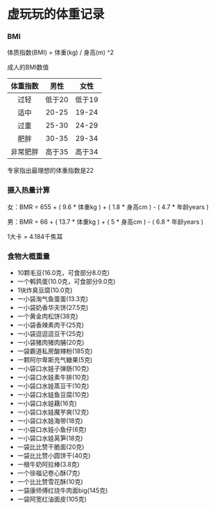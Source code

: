 # 虚玩玩的体重记录

### BMI

体质指数(BMI) = 体重(kg) / 身高(m) ^2

成人的BMI数值

| 体重指数 | 男性 | 女性 |
| :-: | :-: | :-: |
| 过轻 | 低于20 | 低于19 |　
| 适中 | 20-25 | 19-24 |
| 过重 | 25-30 | 24-29 |
| 肥胖 | 30-35 | 29-34 |
| 非常肥胖 | 高于35 | 高于34 |

专家指出最理想的体重指数是22

### 摄入热量计算

女：BMR = 655 + ( 9.6 * 体重kg ) + ( 1.8 * 身高cm ) - ( 4.7 * 年龄years )

男：BMR = 66 + ( 13.7 * 体重kg ) + ( 5 * 身高cm ) - ( 6.8 * 年龄years )

1大卡 = 4.184千焦耳

### 食物大概重量

  - 10颗毛豆(16.0克，可食部分8.0克)
  - 一个鹌鹑蛋(10.0克，可食部分9.0克)
  - 1块炸臭豆腐(10.0克)
  - 一小袋淘气鱼蛋蛋(13.3克)
  - 一小袋奶香华夫饼(27.5克)
  - 一个黄金肉松饼(38克)
  - 一小袋香辣素肉干(25克)
  - 一小袋逗逗逗豆干(25克)
  - 一小袋猪肉猪肉脯(20克)
  - 一袋霸道私房酸辣粉(185克)
  - 一颗阿尔卑斯充气糖果(5克)
  - 一小袋口水娃子弹肠(10克)
  - 一小袋口水娃素牛排(10克)
  - 一小袋口水娃蒸豆干(10克)
  - 一小袋口水娃鱼豆腐(10克)
  - 一小袋口水娃藕(16克)
  - 一小袋口水娃魔芋爽(12克)
  - 一小袋口水娃海带(18克)
  - 一小袋口水娃小鱼仔(6克)
  - 一小袋口水娃莴笋(18克)
  - 一袋比比赞干脆面(20克)
  - 一袋比比赞小圆饼干(40克)
  - 一根牛奶阿拉棒(3.8克)
  - 一个徐福记卷心酥(7克)
  - 一个比比赞雪花酥(10克)
  - 一袋康师傅红烧牛肉面big(145克)
  - 一袋阿宽红油面皮(105克)
